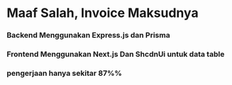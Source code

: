 # Maaf Salah, Invoice Maksudnya

### Backend Menggunakan Express.js dan Prisma ###
### Frontend Menggunakan Next.js Dan ShcdnUi untuk data table ###
### pengerjaan hanya sekitar 87%% ###
